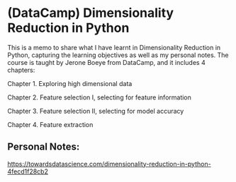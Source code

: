 # (DataCamp) Dimensionality Reduction in Python

This is a memo to share what I have learnt in Dimensionality Reduction in Python, capturing the learning objectives as well as my personal notes. The course is taught by Jerone Boeye from DataCamp, and it includes 4 chapters:

Chapter 1. Exploring high dimensional data

Chapter 2. Feature selection I, selecting for feature information

Chapter 3. Feature selection II, selecting for model accuracy

Chapter 4. Feature extraction

## Personal Notes:
https://towardsdatascience.com/dimensionality-reduction-in-python-4fecd1f28cb2
